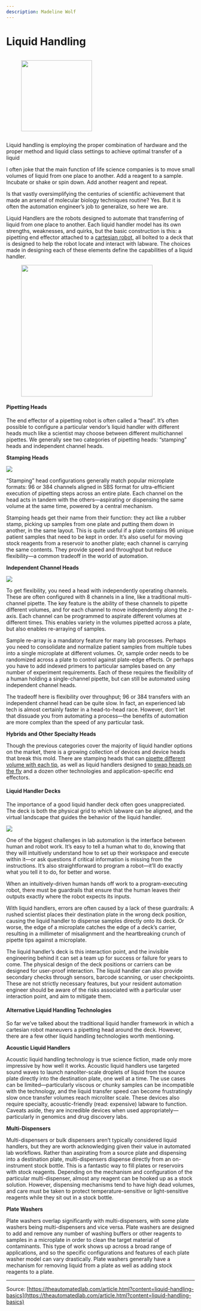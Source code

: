 ```yaml
---
description: Madeline Wolf
---
```


# Liquid Handling

<div>

<figure><img src="../../.gitbook/assets/image (40) (1).png" alt=""><figcaption></figcaption></figure>

 

<figure><img src="../../.gitbook/assets/image (44) (1).png" alt="" width="189"><figcaption></figcaption></figure>

 

<figure><img src="../../.gitbook/assets/image (42) (1).png" alt=""><figcaption></figcaption></figure>

</div>

Liquid handling is employing the proper combination of hardware and the proper method and liquid class settings to achieve optimal transfer of a liquid

I often joke that the main function of life science companies is to move small volumes of liquid from one place to another. Add a reagent to a sample. Incubate or shake or spin down. Add another reagent and repeat.

Is that vastly oversimplifying the centuries of scientific achievement that made an arsenal of molecular biology techniques routine? Yes. But it is often the automation engineer’s job to generalize, so here we are.

Liquid Handlers are the robots designed to automate that transferring of liquid from one place to another. Each liquid handler model has its own strengths, weaknesses, and quirks, but the basic construction is this: a pipetting end effector attached to a [cartesian robot](https://theautomatedlab.com/article.html?content=lab-robots), all bolted to a deck that is designed to help the robot locate and interact with labware. The choices made in designing each of these elements define the capabilities of a liquid handler.

<figure><img src="../../.gitbook/assets/image (1) (1) (1) (1) (1) (1) (1) (1) (1) (1) (1) (1) (1) (1) (1) (1) (1) (1) (1) (1) (1) (1) (1) (1) (1).png" alt="" width="351"><figcaption></figcaption></figure>

#### Pipetting Heads

The end effector of a pipetting robot is often called a “head”. It’s often possible to configure a particular vendor’s liquid handler with different heads much like a scientist may choose between different multichannel pipettes. We generally see two categories of pipetting heads: “stamping” heads and independent channel heads.



**Stamping Heads**



![](https://theautomatedlab.com/assets/images/content/stamp-96.png)

“Stamping” head configurations generally match popular microplate formats: 96 or 384 channels aligned in SBS format for ultra-efficient execution of pipetting steps across an entire plate. Each channel on the head acts in tandem with the others—aspirating or dispensing the same volume at the same time, powered by a central mechanism.

Stamping heads get their name from their function: they act like a rubber stamp, picking up samples from one plate and putting them down in another, in the same layout. This is quite useful if a plate contains 96 unique patient samples that need to be kept in order. It’s also useful for moving stock reagents from a reservoir to another plate; each channel is carrying the same contents. They provide speed and throughput but reduce flexibility—a common tradeoff in the world of automation.





**Independent Channel Heads**

![](https://theautomatedlab.com/assets/images/content/independent-8.png)



To get flexibility, you need a head with independently operating channels. These are often configured with 8 channels in a line, like a traditional multi-channel pipette. The key feature is the ability of these channels to pipette different volumes, and for each channel to move independently along the z-axis. Each channel can be programmed to aspirate different volumes at different times. This enables variety in the volumes pipetted across a plate, but also enables re-arraying of samples.

Sample re-array is a mandatory feature for many lab processes. Perhaps you need to consolidate and normalize patient samples from multiple tubes into a single microplate at different volumes. Or, sample order needs to be randomized across a plate to control against plate-edge effects. Or perhaps you have to add indexed primers to particular samples based on any number of experiment requirements. Each of these requires the flexibility of a human holding a single-channel pipette, but can still be automated using independent channel heads.

The tradeoff here is flexibility over throughput; 96 or 384 transfers with an independent channel head can be quite slow. In fact, an experienced lab tech is almost certainly faster in a head-to-head race. However, don’t let that dissuade you from automating a process—the benefits of automation are more complex than the speed of any particular task.

**Hybrids and Other Specialty Heads**

Though the previous categories cover the majority of liquid handler options on the market, there is a growing collection of devices and device heads that break this mold. There are stamping heads that can [pipette different volume with each tip](https://dynamicdevices.com/technology/#volume-verified-pipetting-technology), as well as liquid handlers designed to [swap heads on the fly](https://www.tecan.com/fluent-automated-workstation#features-benefits) and a dozen other technologies and application-specific end effectors.

#### Liquid Handler Decks

The importance of a good liquid handler deck often goes unappreciated. The deck is both the physical grid to which labware can be aligned, and the virtual landscape that guides the behavior of the liquid handler.

![](https://theautomatedlab.com/assets/images/content/deck.png)

One of the biggest challenges in lab automation is the interface between human and robot work. It’s easy to tell a human what to do, knowing that they will intuitively understand how to set up their workspace and execute within it—or ask questions if critical information is missing from the instructions. It’s also straightforward to program a robot—it’ll do exactly what you tell it to do, for better and worse.

When an intuitively-driven human hands off work to a program-executing robot, there must be guardrails that ensure that the human leaves their outputs exactly where the robot expects its inputs.

With liquid handlers, errors are often caused by a lack of these guardrails: A rushed scientist places their destination plate in the wrong deck position, causing the liquid handler to dispense samples directly onto its deck. Or worse, the edge of a microplate catches the edge of a deck’s carrier, resulting in a millimeter of misalignment and the heartbreaking crunch of pipette tips against a microplate.

The liquid handler’s deck is this interaction point, and the invisible engineering behind it can set a team up for success or failure for years to come. The physical design of the deck positions or carriers can be designed for user-proof interaction. The liquid handler can also provide secondary checks through sensors, barcode scanning, or user checkpoints. These are not strictly necessary features, but your resident automation engineer should be aware of the risks associated with a particular user interaction point, and aim to mitigate them.

#### Alternative Liquid Handling Technologies

So far we’ve talked about the traditional liquid handler framework in which a cartesian robot maneuvers a pipetting head around the deck. However, there are a few other liquid handling technologies worth mentioning.

**Acoustic Liquid Handlers**

Acoustic liquid handling technology is true science fiction, made only more impressive by how well it works. Acoustic liquid handlers use targeted sound waves to launch nanoliter-scale droplets of liquid from the source plate directly into the destination plate, one well at a time. The use cases can be limited—particularly viscous or chunky samples can be incompatible with the technology, and the liquid transfer speed can become frustratingly slow once transfer volumes reach microliter scale. These devices also require specialty, acoustic-friendly (read: expensive) labware to function. Caveats aside, they are incredible devices when used appropriately—particularly in genomics and drug discovery labs.

**Multi-Dispensers**

Multi-dispensers or bulk dispensers aren’t typically considered liquid handlers, but they are worth acknowledging given their value in automated lab workflows. Rather than aspirating from a source plate and dispensing into a destination plate, multi-dispensers dispense directly from an on-instrument stock bottle. This is a fantastic way to fill plates or reservoirs with stock reagents. Depending on the mechanism and configuration of the particular multi-dispenser, almost any reagent can be hooked up as a stock solution. However, dispensing mechanisms tend to have high dead volumes, and care must be taken to protect temperature-sensitive or light-sensitive reagents while they sit out in a stock bottle.

**Plate Washers**

Plate washers overlap significantly with multi-dispensers, with some plate washers being multi-dispensers and vice versa. Plate washers are designed to add and remove any number of washing buffers or other reagents to samples in a microplate in order to clean the target material of contaminants. This type of work shows up across a broad range of applications, and so the specific configurations and features of each plate washer model can vary drastically. Plate washers generally have a mechanism for removing liquid from a plate as well as adding stock reagents to a plate.

***

Source: [https://theautomatedlab.com/article.html?content=liquid-handling-basics](https://theautomatedlab.com/article.html?content=liquid-handling-basics)
